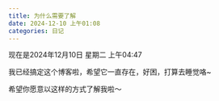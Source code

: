 ```yaml
---
title: 为什么需要了解
date: 2024-12-10 上午01:08
categories: 日记
---
```


现在是2024年12月10日 星期二 上午04:47

我已经搞定这个博客啦，希望它一直存在，好困，打算去睡觉咯~

希望你愿意以这样的方式了解我啦～

